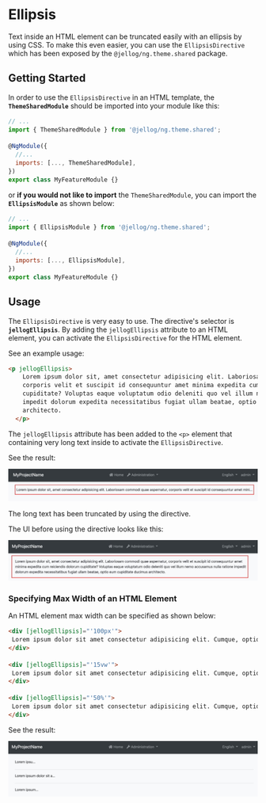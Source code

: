 # Ellipsis

Text inside an HTML element can be truncated easily with an ellipsis by using CSS. To make this even easier, you can use the `EllipsisDirective` which has been exposed by the `@jellog/ng.theme.shared` package.


## Getting Started

In order to use the `EllipsisDirective` in an HTML template, the **`ThemeSharedModule`** should be imported into your module like this:

```js
// ...
import { ThemeSharedModule } from '@jellog/ng.theme.shared';

@NgModule({
  //...
  imports: [..., ThemeSharedModule],
})
export class MyFeatureModule {}
```

or **if you would not like to import** the `ThemeSharedModule`, you can import the **`EllipsisModule`** as shown below:


```js
// ...
import { EllipsisModule } from '@jellog/ng.theme.shared';

@NgModule({
  //...
  imports: [..., EllipsisModule],
})
export class MyFeatureModule {}
```

## Usage

The `EllipsisDirective` is very easy to use. The directive's selector is **`jellogEllipsis`**. By adding the `jellogEllipsis` attribute to an HTML element, you can activate the `EllipsisDirective` for the HTML element.

See an example usage:

```html
<p jellogEllipsis>
    Lorem ipsum dolor sit, amet consectetur adipisicing elit. Laboriosam commodi quae aspernatur,
    corporis velit et suscipit id consequuntur amet minima expedita cum reiciendis dolorum
    cupiditate? Voluptas eaque voluptatum odio deleniti quo vel illum nemo accusamus nulla ratione
    impedit dolorum expedita necessitatibus fugiat ullam beatae, optio eum cupiditate ducimus
    architecto.
  </p>
```

The `jellogEllipsis` attribute has been added to the `<p>` element that containing very long text inside to activate the `EllipsisDirective`.

See the result:

![Ellipsis directive result](./images/ellipsis-directive-result1.jpg)

The long text has been truncated by using the directive.

The UI before using the directive looks like this:

![Before using the EllipsisDirective](./images/ellipsis-directive-before.jpg)

### Specifying Max Width of an HTML Element

An HTML element max width can be specified as shown below:

```html
<div [jellogEllipsis]="'100px'">
 Lorem ipsum dolor sit amet consectetur adipisicing elit. Cumque, optio!
</div>

<div [jellogEllipsis]="'15vw'">
 Lorem ipsum dolor sit amet consectetur adipisicing elit. Cumque, optio!
</div>

<div [jellogEllipsis]="'50%'">
 Lorem ipsum dolor sit amet consectetur adipisicing elit. Cumque, optio!
</div>
```

See the result:

![Ellipsis directive result 2](./images/ellipsis-directive-result2.jpg)